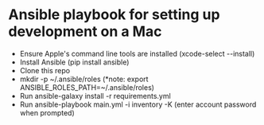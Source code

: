 # Ansible playbook for setting up development on a Mac
- Ensure Apple's command line tools are installed (xcode-select --install)
- Install Ansible (pip install ansible)
- Clone this repo
- mkdir -p ~/.ansible/roles
  (*note: export ANSIBLE_ROLES_PATH=~/.ansible/roles)
- Run ansible-galaxy install -r requirements.yml
- Run ansible-playbook main.yml -i inventory -K (enter account password when prompted)
